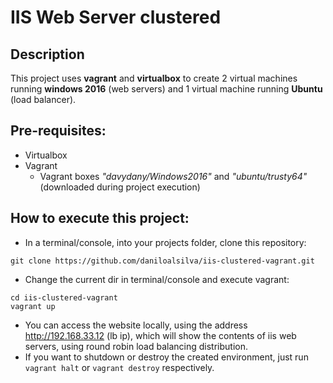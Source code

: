 # IIS Web Server clustered

## Description

This project uses **vagrant** and **virtualbox** to create 2 virtual machines running **windows 2016** (web servers) and 1 virtual machine running **Ubuntu** (load balancer).

## Pre-requisites:
- Virtualbox
- Vagrant
  - Vagrant boxes *"davydany/Windows2016"* and *"ubuntu/trusty64"* (downloaded during project execution)

## How to execute this project:

- In a terminal/console, into your projects folder, clone this repository:
```
git clone https://github.com/daniloalsilva/iis-clustered-vagrant.git
```
- Change the current dir in terminal/console and execute vagrant:
```
cd iis-clustered-vagrant
vagrant up
```
- You can access the website locally, using the address http://192.168.33.12 (lb ip), which will show the contents of iis web servers, using round robin load balancing distribution.
- If you want to shutdown or destroy the created environment, just run `vagrant halt` or `vagrant destroy` respectively.